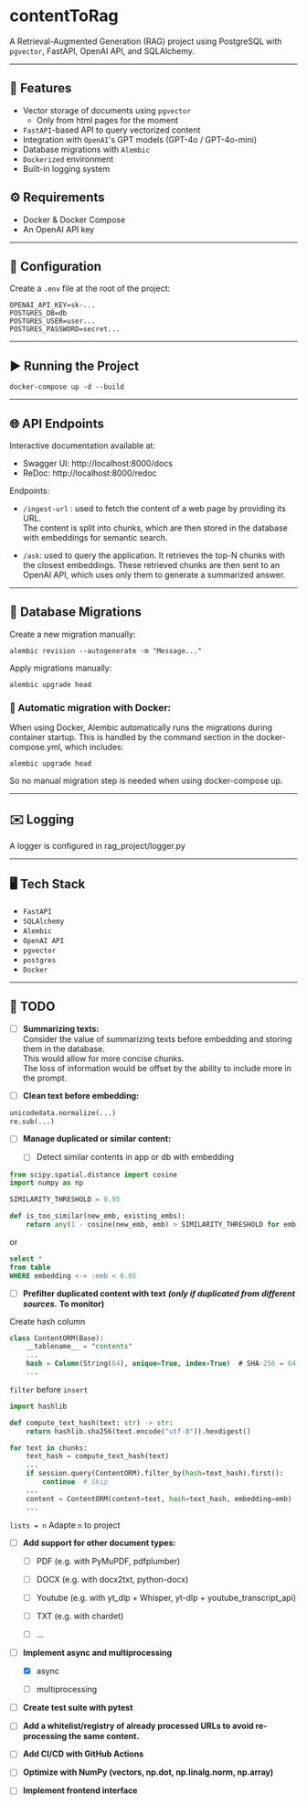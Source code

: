 # contentToRag

A Retrieval-Augmented Generation (RAG) project using PostgreSQL with `pgvector`, FastAPI, OpenAI API, and SQLAlchemy.

---

## 🚀 Features

- Vector storage of documents using `pgvector`
  - Only from html pages for the moment
- `FastAPI`-based API to query vectorized content
- Integration with `OpenAI`'s GPT models (GPT-4o / GPT-4o-mini)
- Database migrations with `Alembic`
- `Dockerized` environment
- Built-in logging system

## ⚙️ Requirements

- Docker & Docker Compose
- An OpenAI API key

---

## 🔧 Configuration

Create a `.env` file at the root of the project:

```env
OPENAI_API_KEY=sk-...
POSTGRES_DB=db
POSTGRES_USER=user...
POSTGRES_PASSWORD=secret...
```

---

## ▶️ Running the Project

```
docker-compose up -d --build
```

---

## 🌐 API Endpoints
Interactive documentation available at:
- Swagger UI: http://localhost:8000/docs
- ReDoc: http://localhost:8000/redoc

Endpoints:
- ```/ingest-url``` : used to fetch the content of a web page by providing its URL.  
The content is split into chunks, which are then stored in the database with embeddings for semantic search.


- ```/ask```: used to query the application. It retrieves the top-N chunks with the closest embeddings.
These retrieved chunks are then sent to an OpenAI API, which uses only them to generate a summarized answer.

---

## 📂 Database Migrations
Create a new migration manually:
```
alembic revision --autogenerate -m "Message..."
```
Apply migrations manually:
```
alembic upgrade head
```
### 🔄 Automatic migration with Docker:
When using Docker, Alembic automatically runs the migrations during container startup.
This is handled by the command section in the docker-compose.yml, which includes:
```
alembic upgrade head
```
So no manual migration step is needed when using docker-compose up.

---

## ✉️ Logging
A logger is configured in rag_project/logger.py

---

## 🖥️ Tech Stack
- `FastAPI`
- `SQLAlchemy`
- `Alembic`
- `OpenAI API`
- `pgvector`
- `postgres`
- `Docker`

---

## 🎯️ TODO

- [ ] **Summarizing texts:**  
Consider the value of summarizing texts before embedding and storing them in the database.  
This would allow for more concise chunks.  
The loss of information would be offset by the ability to include more in the prompt.


- [ ] **Clean text before embedding:**
```python
unicodedata.normalize(...)
re.sub(...)
```

- [ ] **Manage duplicated or similar content:**

  - [ ] Detect similar contents in app or db with embedding
```python
from scipy.spatial.distance import cosine
import numpy as np

SIMILARITY_THRESHOLD = 0.95

def is_too_similar(new_emb, existing_embs):
    return any(1 - cosine(new_emb, emb) > SIMILARITY_THRESHOLD for emb in existing_embs)
```
or
```sql
select *
from table
WHERE embedding <-> :emb < 0.05
```


 - [ ] **Prefilter duplicated content with text** ***(only if duplicated from different sources.*** **To monitor)**  

Create hash column
```sql
class ContentORM(Base):
    __tablename__ = "contents"
    ...
    hash = Column(String(64), unique=True, index=True)  # SHA-256 = 64 hex
    ...
```
```filter``` before ```insert```
```python
import hashlib

def compute_text_hash(text: str) -> str:
    return hashlib.sha256(text.encode("utf-8")).hexdigest()
```
```python
for text in chunks:
    text_hash = compute_text_hash(text)
    ...
    if session.query(ContentORM).filter_by(hash=text_hash).first():
        continue  # Skip
    ...
    content = ContentORM(content=text, hash=text_hash, embedding=emb)
    ...
```

```lists = n``` Adapte ```n``` to project
- [ ] **Add support for other document types:**
  - [ ] PDF (e.g. with PyMuPDF, pdfplumber)
  - [ ] DOCX (e.g. with docx2txt, python-docx)
  - [ ] Youtube (e.g. with yt_dlp + Whisper, yt-dlp + youtube_transcript_api)
  - [ ] TXT (e.g. with chardet)
  - [ ] ...


- [ ] **Implement async and multiprocessing**
  - [x] async
  - [ ] multiprocessing


- [ ] **Create test suite with pytest**


- [ ] **Add a whitelist/registry of already processed URLs to avoid re-processing the same content.**


- [ ] **Add CI/CD with GitHub Actions**


- [ ] **Optimize with NumPy (vectors, np.dot, np.linalg.norm, np.array)**


- [ ] **Implement frontend interface**